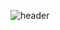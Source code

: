 ![header](https://capsule-render.vercel.app/api?type=waving&color=auto&height=300&section=header&text=HYEMIN_Github&fontSize=50)
